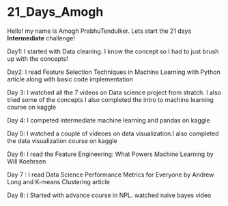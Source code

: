 # 21_Days_Amogh
Hello! my name is Amogh PrabhuTendulker. 
Lets start the 21 days **Intermediate** challenge!

Day1: I started with Data cleaning. I know the concept so I had to just brush up with the concepts!

Day2: I read Feature Selection Techniques in Machine Learning with Python article along with basic code implementation

Day 3: I watched all the 7 videos on Data science project from stratch. I also tried some of the concepts
I also completed the intro to machine learning course on kaggle

Day 4: I competed intermediate machine learning and pandas on kaggle

Day 5: I watched a couple of videoes on data visualization.I also completed the data visualization course on kaggle

Day 6: I read the Feature Engineering: What Powers Machine Learning by Will Koehrsen

Day 7 : I read Data Science Performance Metrics for Everyone by Andrew Long and K-means Clustering article

Day 8: i Started with advance course in NPL. watched naive bayes video 
